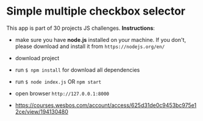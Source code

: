 # Simple multiple checkbox selector
This app is part of 30 projects JS challenges.
__Instructions__:
- make sure you have __node.js__ installed on your machine. If you don't, please download and install it from `https://nodejs.org/en/`
- download project
- run `$ npm install` for download all dependencies
- run `$ node index.js` OR `npm start` 
- open browser `http://127.0.0.1:8000`

- https://courses.wesbos.com/account/access/625d31de0c9453bc975e12ce/view/194130480
